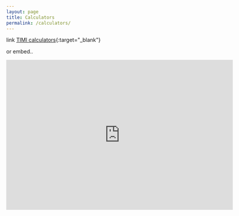 ```yaml
---
layout: page
title: Calculators
permalink: /calculators/
---
```


link [TIMI calculators](https://timibiostat.shinyapps.io/calculators/){:target="_blank"} 

or embed..

<iframe height="400" width="120%" frameborder="no" src="https://timibiostat.shinyapps.io/calculators/"> </iframe>